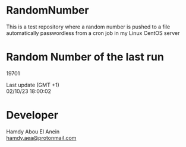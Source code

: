 # RandomNumber    
This is a test repository where a random number is pushed to a file automatically passwordless from a cron job in my Linux CentOS server    
# Random Number of the last run   
19701
      
Last update (GMT +1)    
02/10/23 18:00:02
# Developer    
Hamdy Abou El Anein   
hamdy.aea@protonmail.com
